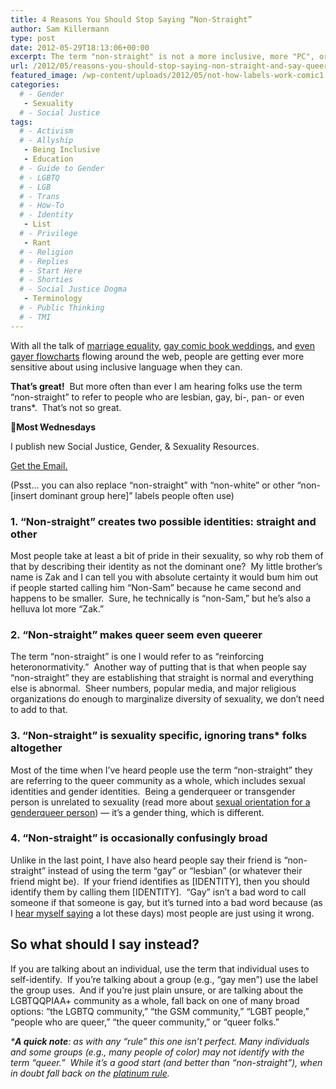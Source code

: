 ```yaml
---
title: 4 Reasons You Should Stop Saying “Non-Straight”
author: Sam Killermann
type: post
date: 2012-05-29T18:13:06+00:00
excerpt: The term "non-straight" is not a more inclusive, more "PC", or in any way a better alternative to "gay", "lesbian", "bisexual", or "pansexual"
url: /2012/05/reasons-you-should-stop-saying-non-straight-and-say-queer/
featured_image: /wp-content/uploads/2012/05/not-how-labels-work-comic1.jpg
categories: 
  # - Gender
   - Sexuality
  # - Social Justice
tags:
  # - Activism
  # - Allyship
   - Being Inclusive
   - Education
  # - Guide to Gender
  # - LGBTQ
  # - LGB
  # - Trans
  # - How-To
  # - Identity
   - List
  # - Privilege
   - Rant
  # - Religion
  # - Replies
  # - Start Here
  # - Shorties
  # - Social Justice Dogma
   - Terminology
  # - Public Thinking
  # - TMI
---
```

With all the talk of <a title="Same-sex marriage opinions not reflected in votes" href="http://www.google.com/hostednews/ap/article/ALeqM5jJxvV4Zf2bjFKulWJFJbzIayelkw?docId=63af4efb5d434e8e9f481348391668fd" target="_blank">marriage equality</a>, <a title="Gay Xmen Wedding" href="http://www.rollingstone.com/culture/news/marvel-comics-hosts-first-gay-wedding-in-astonishing-x-men-20120522" target="_blank">gay comic book weddings</a>, and <a title="Even better flowchart: when it’s okay to say “gay”" href="/2012/04/even-better-flowchart-when-its-okay-to-say-gay/" target="_blank">even gayer flowcharts</a> flowing around the web, people are getting ever more sensitive about using inclusive language when they can.

**That&#8217;s great!**  But more often than ever I am hearing folks use the term &#8220;non-straight&#8221; to refer to people who are lesbian, gay, bi-, pan- or even trans*.  That&#8217;s not so great.

<aside class="heyHeyLook wednesdayEmail"><p><span class="icon">💌</span><strong>Most Wednesdays</strong></p><p>I publish new Social Justice, Gender, & Sexuality Resources.</p> <a class="button" title="Join my mailing list" href="http://bit.ly/2MmE28c" target="_blank"> Get the Email. </a> </aside> 


(Psst&#8230; you can also replace &#8220;non-straight&#8221; with &#8220;non-white&#8221; or other &#8220;non-[insert dominant group here]&#8221; labels people often use)

### 1. &#8220;Non-straight&#8221; creates two possible identities: straight and other

Most people take at least a bit of pride in their sexuality, so why rob them of that by describing their identity as not the dominant one?  My little brother&#8217;s name is Zak and I can tell you with absolute certainty it would bum him out if people started calling him &#8220;Non-Sam&#8221; because he came second and happens to be smaller.  Sure, he technically is &#8220;non-Sam,&#8221; but he&#8217;s also a helluva lot more &#8220;Zak.&#8221;

### 2. &#8220;Non-straight&#8221; makes queer seem even queerer

The term &#8220;non-straight&#8221; is one I would refer to as &#8220;reinforcing heteronormativity.&#8221;  Another way of putting that is that when people say &#8220;non-straight&#8221; they are establishing that straight is normal and everything else is abnormal.  Sheer numbers, popular media, and major religious organizations do enough to marginalize diversity of sexuality, we don&#8217;t need to add to that.

### 3. &#8220;Non-straight&#8221; is sexuality specific, ignoring trans* folks altogether

Most of the time when I&#8217;ve heard people use the term &#8220;non-straight&#8221; they are referring to the queer community as a whole, which includes sexual identities and gender identities.  Being a genderqueer or transgender person is unrelated to sexuality (read more about <a title="Sexual Orientation for the Genderqueer Person" href="/2012/02/sexual-orientation-for-the-genderqueer/" target="_blank">sexual orientation for a genderqueer person</a>) &#8212; it&#8217;s a gender thing, which is different.

### 4. &#8220;Non-straight&#8221; is occasionally confusingly broad

Unlike in the last point, I have also heard people say their friend is &#8220;non-straight&#8221; instead of using the term &#8220;gay&#8221; or &#8220;lesbian&#8221; (or whatever their friend might be).  If your friend identifies as [IDENTITY], then you should identify them by calling them [IDENTITY].  &#8220;Gay&#8221; isn&#8217;t a bad word to call someone if that someone is gay, but it&#8217;s turned into a bad word because (as I <a title="I want to say gay Kickstarter" href="http://kck.st/J5gVuO" target="_blank">hear myself saying</a> a lot these days) most people are just using it wrong.

## So what should I say instead?

If you are talking about an individual, use the term that individual uses to self-identify.  If you&#8217;re talking about a group (e.g., &#8220;gay men&#8221;) use the label the group uses.  And if you&#8217;re just plain unsure, or are talking about the LGBTQQPIAA+ community as a whole, fall back on one of many broad options: &#8220;the LGBTQ community,&#8221; &#8220;the GSM community,&#8221; &#8220;LGBT people,&#8221; &#8220;people who are queer,&#8221; &#8220;the queer community,&#8221; or &#8220;queer folks.&#8221;

<address>
  *<strong>A quick note</strong>: as with any &#8220;rule&#8221; this one isn&#8217;t perfect. Many individuals and some groups (e.g., many people of color) may not identify with the term &#8220;queer.&#8221;  While it&#8217;s a good start (and better than &#8220;non-straight&#8221;), when in doubt fall back on the <a title="The Corruption of the Golden Rule" href="/2011/12/the-corruption-of-the-golden-rule/" target="_blank">platinum rule</a>.
</address>